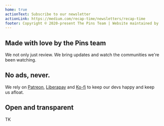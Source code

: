 ```yaml
---
home: true
actionText: Subscribe to our newsletter
actionLink: https://medium.com/recap-time/newsletters/recap-time
footer: Copyright © 2020-present The Pins Team | Website maintained by Andrei Jiroh
---
```


<div class="features">
  <div class="feature">
    <h2>Made with love by the Pins team</h2>
    <p>We not only just review. We bring updates and watch the communities we're been watching.</p>
  </div>
  <div class="feature">
    <h2>No ads, never.</h2>
    <p>We rely on <a href="https://patreon.com/thepinsteam">Patreon</a>, <a href="https://liberapay.org/thepinsteam">Liberapay</a> and <a href="https://ko-fi.com">Ko-fi</a> to keep our devs happy and keep us afloat.</p>
  </div>
  <div class="feature">
    <h2>Open and transparent</h2>
    <p>TK</p>
  </div>
</div>